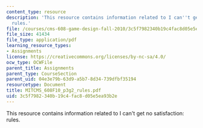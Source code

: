 ```yaml
---
content_type: resource
description: 'This resource contains information related to I can''t get no satisfaction:
  rules.'
file: /courses/cms-608-game-design-fall-2010/3c5f7982340b19c4fac8d05e5ea93b2e_MITCMS_608F10_p3g2_rules.pdf
file_size: 41434
file_type: application/pdf
learning_resource_types:
- Assignments
license: https://creativecommons.org/licenses/by-nc-sa/4.0/
ocw_type: OCWFile
parent_title: Assignments
parent_type: CourseSection
parent_uid: 04e3e79b-63d9-a5b7-8d34-739dfbf35194
resourcetype: Document
title: MITCMS_608F10_p3g2_rules.pdf
uid: 3c5f7982-340b-19c4-fac8-d05e5ea93b2e
---
```

This resource contains information related to I can't get no satisfaction: rules.